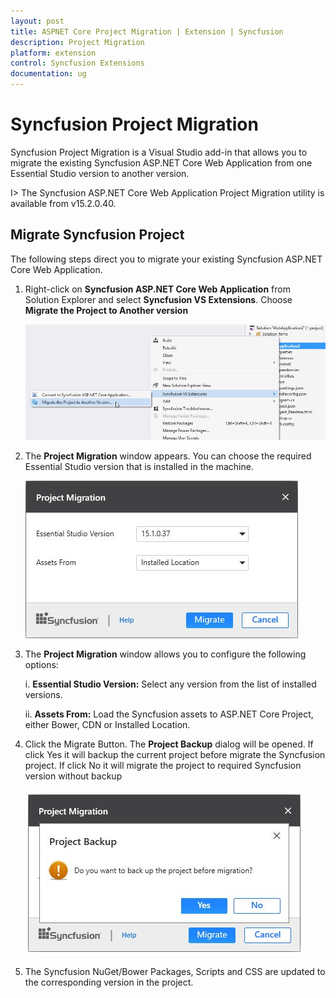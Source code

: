 ```yaml
---
layout: post
title: ASPNET Core Project Migration | Extension | Syncfusion
description: Project Migration
platform: extension
control: Syncfusion Extensions
documentation: ug
---
```


# Syncfusion Project Migration

Syncfusion Project Migration is a Visual Studio add-in that allows you to migrate the existing Syncfusion ASP.NET Core Web Application from one Essential Studio version to another version.

I> The Syncfusion ASP.NET Core Web Application Project Migration utility is available from v15.2.0.40.

## Migrate Syncfusion Project 

The following steps direct you to migrate your existing Syncfusion ASP.NET Core Web Application. 

1. Right-click on **Syncfusion ASP.NET Core Web Application** from Solution Explorer and select **Syncfusion VS Extensions**. Choose **Migrate the Project to Another version**

   ![](Project-Migration_images/Project-Migration_img1.jpeg)

2. The **Project Migration** window appears. You can choose the required Essential Studio version that is installed in the machine. 

   ![](Project-Migration_images/Project-Migration_img2.jpeg)

3. The **Project Migration** window allows you to configure the following options:

   i. **Essential Studio Version:** Select any version from the list of installed versions.
   
   ii. **Assets From:** Load the Syncfusion assets to ASP.NET Core Project, either Bower, CDN or Installed Location.
   
4. Click the Migrate Button. The **Project Backup** dialog will be opened. If click Yes it will backup the current project before migrate the Syncfusion project. If click No it will migrate the project to required Syncfusion version without backup
   
   ![](Project-Migration_images/Project-Migration_img3.jpeg)
      
5. The Syncfusion NuGet/Bower Packages, Scripts and CSS are updated to the corresponding version in the project.


